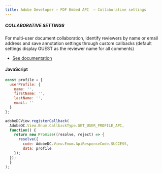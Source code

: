 ```yaml
---
title: Adobe Developer — PDF Embed API  — Collaborative settings
---
```


<TextBlock slots="heading, text, buttons"  theme="dark" className='bgBlue code-block-button-padding'/>

##### COLLABORATIVE SETTINGS



For multi-user document collaboration, identify reviewers by name or email address and save annotation settings through custom callbacks (default settings display GUEST as the reviewer name for all comments)




- [See documentation](https://www.adobe.io/apis/documentcloud/dcsdk/docs.html?view=view)

<CodeBlock slots="heading, code" repeat="1" languages="JSON, CURL, JSON" />

#### JavaScript


```js
const profile = {
  userProfile: {
    name: '',
    firstName: '',
    lastName: '',
    email: ''
  }
};

adobeDCView.registerCallback(
  AdobeDC.View.Enum.CallbackType.GET_USER_PROFILE_API,
  function() {
    return new Promise((resolve, reject) => {
      resolve({
        code: AdobeDC.View.Enum.ApiResponseCode.SUCCESS,
        data: profile
    });
  });
  }
);
```

<!-- <TextBlock slots="buttons"  theme="dark" className='bgBlue'/>

- [Get free cretentials](/src/pages/gettingstarted.md) -->